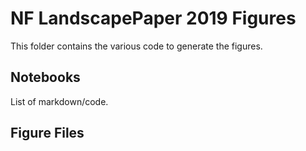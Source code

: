 # NF LandscapePaper 2019 Figures
This folder contains the various code to generate the figures.



## Notebooks
List of markdown/code.


## Figure Files
